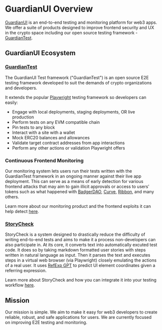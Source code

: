 # GuardianUI Overview

[GuardianUI](https://www.guardianui.com/) is an end-to-end testing and monitoring platform for web3 apps. We offer a suite of products designed to improve frontend security and UX in the crypto space including our open source testing framework - [GuardianTest](https://github.com/GuardianUI/guardianui).

## GuardianUI Ecosystem

### [GuardianTest](https://github.com/GuardianUI/guardianui)
The GuardianUI Test framework ("GuardianTest") is an open source E2E testing framework developed to suit the demands of crypto organizations and developers.

It extends the popular [Playwright](https://playwright.dev/) testing framework so developers can easily:

* Engage with local deployments, staging deployments, OR live production
* Perform tests on any EVM compatible chain
* Pin tests to any block
* Interact with a site with a wallet
* Mock ERC20 balances and allowances
* Validate target contract addresses from app interactions
* Perform any other actions or validation Playwright offers


### Continuous Frontend Monitoring

Our monitoring system lets users run their tests written with the GuardianTest framework in an ongoing manner against their live app deployment. This can serve as a means of early detection for various frontend attacks that may aim to gain illicit approvals or access to users' tokens such as what happened with [BadgerDAO](https://www.coindesk.com/business/2021/12/02/badger-dao-protocol-suffers-10m-exploit/), [Curve](https://cointelegraph.com/news/curve-finance-exploit-experts-dissect-what-went-wrong), [Ribbon](https://twitter.com/ribbonfinance/status/1540250826156871681?lang=en), and many others.

Learn more about our monitoring product and the frontend exploits it can help detect [here](https://www.guardianui.com/).

### [StoryCheck](https://github.com/GuardianUI/storycheck)

StoryCheck is a system designed to drastically reduce the difficulty of writing end-to-end tests and aims to make it a process non-developers can also participate in. At its core, it converts text into automatically excuted test code. It does so by taking markdown formatted user stories with steps written in natural language as input. Then it parses the text and executes steps in a virtual web browser (via Playwright) closely emulating the actions of a real user. It uses [RefExp GPT](https://huggingface.co/spaces/GuardianUI/ui-refexp-click) to predict UI element coordinates given a referring expression.

Learn more about StoryCheck and how you can integrate it into your testing workflow [here](https://github.com/GuardianUI/storycheck).

###

## Mission

Our mission is simple. We aim to make it easy for web3 developers to create reliable, robust, and safe applications for users. We are currently focused on improving E2E testing and monitoring.
